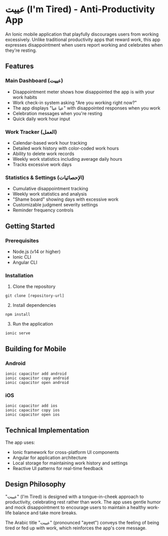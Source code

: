 # عييت (I'm Tired) - Anti-Productivity App

An Ionic mobile application that playfully discourages users from working excessively. Unlike traditional productivity apps that reward work, this app expresses disappointment when users report working and celebrates when they're resting.

## Features

### Main Dashboard (عييت)
- Disappointment meter shows how disappointed the app is with your work habits
- Work check-in system asking "Are you working right now?"
- The app displays "عيا عيا" with disappointed responses when you work
- Celebration messages when you're resting
- Quick daily work hour input

### Work Tracker (العمل)
- Calendar-based work hour tracking
- Detailed work history with color-coded work hours
- Ability to delete work records
- Weekly work statistics including average daily hours
- Tracks excessive work days

### Statistics & Settings (الإحصائيات)
- Cumulative disappointment tracking
- Weekly work statistics and analysis 
- "Shame board" showing days with excessive work
- Customizable judgment severity settings
- Reminder frequency controls

## Getting Started

### Prerequisites
- Node.js (v14 or higher)
- Ionic CLI
- Angular CLI

### Installation

1. Clone the repository
```
git clone [repository-url]
```

2. Install dependencies
```
npm install
```

3. Run the application
```
ionic serve
```

## Building for Mobile

### Android
```
ionic capacitor add android
ionic capacitor copy android
ionic capacitor open android
```

### iOS
```
ionic capacitor add ios
ionic capacitor copy ios
ionic capacitor open ios
```

## Technical Implementation

The app uses:
- Ionic framework for cross-platform UI components
- Angular for application architecture
- Local storage for maintaining work history and settings
- Reactive UI patterns for real-time feedback

## Design Philosophy

"عييت" (I'm Tired) is designed with a tongue-in-cheek approach to productivity, celebrating rest rather than work. The app uses gentle humor and mock disappointment to encourage users to maintain a healthy work-life balance and take more breaks.

The Arabic title "عييت" (pronounced "ayeet") conveys the feeling of being tired or fed up with work, which reinforces the app's core message.